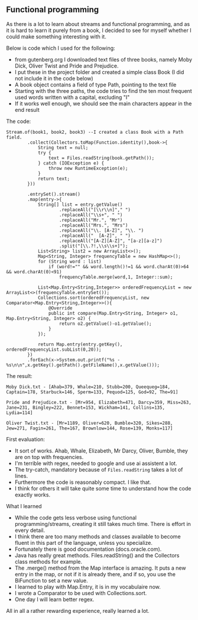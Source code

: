 ## Functional programming

As there is a lot to learn about streams and functional programming, and as it is hard to learn it purely from a book, I decided to see for myself whether I could make something interesting with it. 

Below is code which I used for the following:
- from gutenberg.org I downloaded text files of three books, namely Moby Dick, Oliver Twist and Pride and Prejudice.
- I put these in the project folder and created a simple class Book (I did not include it in the code below)
- A book object contains a field of type Path, pointing to the text file
- Starting with the three paths, the code tries to find the ten most frequent used words written with a capital, excluding "I"
- If it works well enough, we should see the main characters appear in the end result

The code:

```
Stream.of(book1, book2, book3) --I created a class Book with a Path field. 
        .collect(Collectors.toMap(Function.identity(),book->{
            String text = null;
            try {
                text = Files.readString(book.getPath());
            } catch (IOException e) {
                throw new RuntimeException(e);
            }
            return text;
        }))

        .entrySet().stream()
        .map(entry->{
            String[] list = entry.getValue()
                    .replaceAll("[\\r\\n]"," ")
                    .replaceAll("\\s+", " ")
                    .replaceAll("Mr.", "Mr")
                    .replaceAll("Mrs.", "Mrs")
                    .replaceAll("\\. [A-Z]", "\\. ")
                    .replaceAll("  [A-Z]", " ")
                    .replaceAll("[A-Z][A-Z]", "[a-z][a-z]")
                    .split("[\\.?!,\\s\\s+]");
            List<String> list2 = new ArrayList<>();
            Map<String, Integer> frequencyTable = new HashMap<>();
            for (String word : list)
                if (word!="" && word.length()!=1 && word.charAt(0)>64 && word.charAt(0)<91)
                    frequencyTable.merge(word,1, Integer::sum);

            List<Map.Entry<String,Integer>> orderedFrequencyList = new ArrayList<>(frequencyTable.entrySet());
            Collections.sort(orderedFrequencyList, new Comparator<Map.Entry<String,Integer>>(){
                @Override
                public int compare(Map.Entry<String, Integer> o1, Map.Entry<String, Integer> o2) {
                    return o2.getValue()-o1.getValue();
                }
            });
            
            return Map.entry(entry.getKey(), orderedFrequencyList.subList(0,20));
        })
        .forEach(x->System.out.printf("%s - %s\n\n",x.getKey().getPath().getFileName(),x.getValue()));
```

The result:

```
Moby Dick.txt - [Ahab=379, Whale=210, Stubb=200, Queequeg=184, Captain=178, Starbuck=146, Sperm=133, Pequod=125, God=92, The=91]

Pride and Prejudice.txt - [Mr=954, Elizabeth=471, Darcy=359, Miss=263, Jane=231, Bingley=222, Bennet=153, Wickham=141, Collins=135, Lydia=114]

Oliver Twist.txt - [Mr=1189, Oliver=620, Bumble=320, Sikes=288, Jew=271, Fagin=261, The=167, Brownlow=144, Rose=139, Monks=117]
```

First evaluation:
- It sort of works. Ahab, Whale, Elizabeth, Mr Darcy, Oliver, Bumble, they are on top with frequencies.
- I'm terrible with regex, needed to google and use ai assistent a lot.
- The try-catch, mandatory because of ```Files.readString``` takes a lot of lines.
- Furthermore the code is reasonably compact. I like that.
- I think for others it will take quite some time to understand how the code exactly works.

What I learned
- While the code gets less verbose using functional programming/streams, creating it still takes much time. There is effort in every detail.
- I think there are too many methods and classes available to become fluent in this part of the language, unless you specialize.
- Fortunately there is good documentation (docs.oracle.com).
- Java has really great methods. Files.readString() and the Collectors class methods for example.
- The .merge() method from the Map interface is amazing. It puts a new entry in the map, or not if it is already there, and if so, you use the BiFunction to set a new value.
- I learned to play with Map.Entry, it is in my vocabulaire now.
- I wrote a Comparator to be used with Collections.sort.
- One day I will learn better regex.

All in all a rather rewarding experience, really learned a lot.
 
